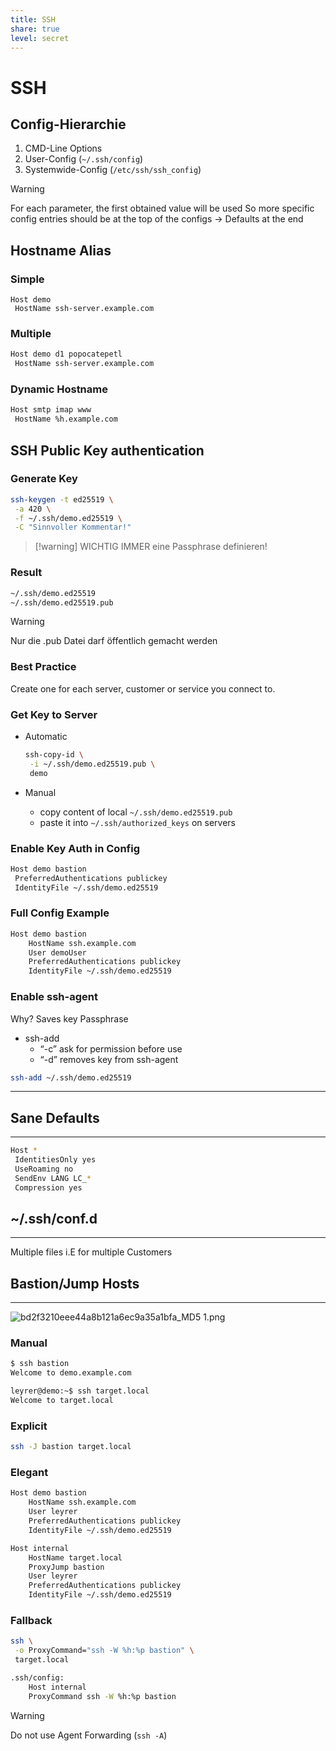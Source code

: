 ```yaml
---
title: SSH
share: true
level: secret
---
```


# SSH
## Config-Hierarchie
1. CMD-Line Options
2. User-Config (`~/.ssh/config`)
3. Systemwide-Config (`/etc/ssh/ssh_config`)

> [!warning]
>  For each parameter, the first obtained value will be used 
>  So more specific config entries should be at the top of the configs 
>  $\rightarrow$ Defaults at the end

## Hostname Alias
### Simple
```shell
Host demo
 HostName ssh-server.example.com
```

### Multiple
```bash
Host demo d1 popocatepetl
 HostName ssh-server.example.com
```

### Dynamic Hostname
```bash
Host smtp imap www
 HostName %h.example.com
```

## SSH Public Key authentication
### Generate Key
```bash
ssh-keygen -t ed25519 \
 -a 420 \
 -f ~/.ssh/demo.ed25519 \
 -C "Sinnvoller Kommentar!"
```

> [!warning] WICHTIG
IMMER eine Passphrase definieren!

### Result

```bash
~/.ssh/demo.ed25519
~/.ssh/demo.ed25519.pub
```

>[!warning]
Nur die .pub Datei darf öffentlich gemacht werden

### Best Practice

Create one for each server, customer or service you connect to.

### Get Key to Server

- Automatic
    
    ```bash
    ssh-copy-id \
     -i ~/.ssh/demo.ed25519.pub \
     demo
    ```
    
- Manual
    - copy content of local
    `~/.ssh/demo.ed25519.pub`
    - paste it into `~/.ssh/authorized_keys` on
    servers

### Enable Key Auth in Config

```bash
Host demo bastion
 PreferredAuthentications publickey
 IdentityFile ~/.ssh/demo.ed25519
```

### Full Config Example

```bash
Host demo bastion
	HostName ssh.example.com
	User demoUser
	PreferredAuthentications publickey
	IdentityFile ~/.ssh/demo.ed25519
```

### Enable ssh-agent

Why? Saves key Passphrase

- ssh-add
    - “-c” ask for permission before use
    - “-d” removes key from ssh-agent

```bash
ssh-add ~/.ssh/demo.ed25519
```

---

## Sane Defaults

---

```bash
Host *
 IdentitiesOnly yes
 UseRoaming no
 SendEnv LANG LC_*
 Compression yes
```

## ~/.ssh/conf.d

---

Multiple files i.E for multiple Customers

## Bastion/Jump Hosts

---

![bd2f3210eee44a8b121a6ec9a35a1bfa_MD5 1.png](bd2f3210eee44a8b121a6ec9a35a1bfa_MD5%201.png)

### Manual

```bash
$ ssh bastion
Welcome to demo.example.com

leyrer@demo:~$ ssh target.local
Welcome to target.local
```

### Explicit

```bash
ssh -J bastion target.local
```

### Elegant

```bash
Host demo bastion
	HostName ssh.example.com
	User leyrer
	PreferredAuthentications publickey
	IdentityFile ~/.ssh/demo.ed25519

Host internal
	HostName target.local
	ProxyJump bastion
	User leyrer
	PreferredAuthentications publickey
	IdentityFile ~/.ssh/demo.ed25519
```

### Fallback

```bash
ssh \
 -o ProxyCommand="ssh -W %h:%p bastion" \
 target.local
```

```bash
.ssh/config:
	Host internal
	ProxyCommand ssh -W %h:%p bastion
```

>[!warning]
>Do not use Agent Forwarding (`ssh -A`)
